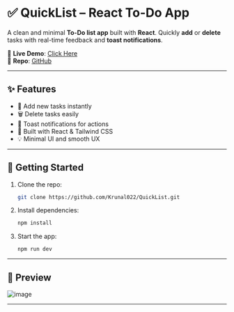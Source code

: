 # ✅ QuickList – React To-Do App

A clean and minimal **To-Do list app** built with **React**. Quickly **add** or **delete** tasks with real-time feedback and **toast notifications**.

🔗 **Live Demo**: [Click Here](https://quick-list-flame.vercel.app/)  
📁 **Repo**: [GitHub](https://github.com/Krunal022/QuickList)

---

## ✨ Features

- 📝 Add new tasks instantly
- 🗑️ Delete tasks easily
- 🔔 Toast notifications for actions
- 💅 Built with React & Tailwind CSS
- 💡 Minimal UI and smooth UX

---

## 🚀 Getting Started

1. Clone the repo:
   ```bash
   git clone https://github.com/Krunal022/QuickList.git

2. Install dependencies:

   ```bash
   npm install
   ```
3. Start the app:

   ```bash
   npm run dev
   ```

---

## 📸 Preview

![image](https://github.com/user-attachments/assets/808db036-ab44-4935-ad91-b23be52865d4)

---
